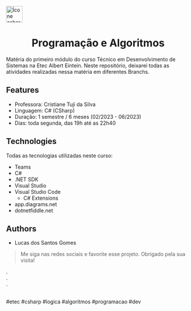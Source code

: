 <img alt="Ícone csharp" height="45" width="45" src="https://cdn.jsdelivr.net/gh/devicons/devicon/icons/csharp/csharp-original.svg" />
<h1 align="center">Programação e Algoritmos</h1>

Matéria do primeiro módulo do curso Técnico em Desenvolvimento de Sistemas na Etec Albert Eintein. Neste repositório, deixarei todas as atividades realizadas nessa matéria em diferentes Branchs.

## Features

* Professora: Cristiane Tuji da Silva
* Linguagem: C# (CSharp)
* Duração: 1 semestre / 6 meses (02/2023 - 06/2023)
* Dias: toda segunda, das 19h até as 22h40

## Technologies

Todas as tecnologias utilizadas neste curso:

* Teams
* C#
* .NET SDK
* Visual Studio
* Visual Studio Code
  - C# Extensions
* app.diagrams.net
* dotnetfiddle.net

## Authors

* Lucas dos Santos Gomes

> Me siga nas redes sociais e favorite esse projeto.
> Obrigado pela sua visita!

. <br>
. <br>
. <br><br>

#etec #csharp #logica #algoritmos #programacao #dev
